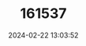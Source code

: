 ---
title: "161537"
category: "Okamejei mengae"
draft: false
date: 2024-02-22 13:03:52
languages:
  English: ["Meng's Skate"]
---